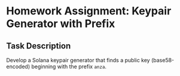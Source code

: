 # Homework Assignment: Keypair Generator with Prefix

## Task Description

Develop a Solana keypair generator that finds a public key (base58-encoded) beginning with the prefix `anza`.

